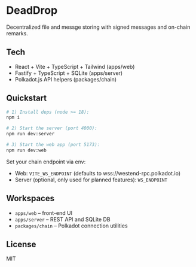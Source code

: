 
# DeadDrop

Decentralized file and messge storing with signed messages and on-chain remarks. 

## Tech
- React + Vite + TypeScript + Tailwind (apps/web)
- Fastify + TypeScript + SQLite (apps/server)
- Polkadot.js API helpers (packages/chain)

## Quickstart
```bash
# 1) Install deps (node >= 18):
npm i

# 2) Start the server (port 4000):
npm run dev:server

# 3) Start the web app (port 5173):
npm run dev:web
```

Set your chain endpoint via env:
- Web: `VITE_WS_ENDPOINT` (defaults to wss://westend-rpc.polkadot.io)
- Server (optional, only used for planned features): `WS_ENDPOINT`

## Workspaces
- `apps/web` – front-end UI
- `apps/server` – REST API and SQLite DB
- `packages/chain` – Polkadot connection utilities

## License
MIT
